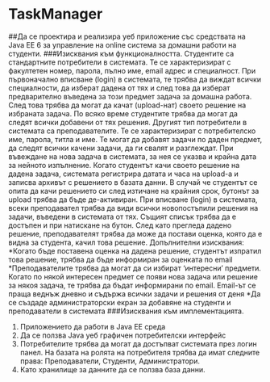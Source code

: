 # TaskManager
##Да се проектира и реализира уеб приложение със средствата на Java EE 6 за управление на online система за домашни работи на студенти.
###Изисквания към функционалността.
Студентите са стандартните потребители в системата. Те се характеризират с факултетен номер, парола, пълно име, email адрес и специалност. 
При първоначално вписване (login) в системата, те трябва да виждат всички специалности, да изберат дадена от тях и след това да изберат предварително въведена за този предмет задача за домашна работа.
 След това трябва да могат да качат (upload-нат) своето решение на избраната задача. По всяко време студентите трябва да могат да следят всички добавени от тях решения.
Другият тип потребители в системата са преподавателите. Те се характеризират с потребителско име, парола, титла и име. Те могат да добавят задачи по даден предмет, да следят всички качени задачи, да ги свалят и разглеждат.
 При въвеждане на нова задача в системата, за нея се указва и крайна дата за нейното изпълнение.
Когато студентът качи своето решение на дадена задача, системата регистрира датата и часа на upload-а и записва архивът с решението в базата данни.
 В случай че студентът се опита да качи решението си след изтичане на крайния срок, бутонът за upload трябва да бъде де-активиран.
При вписване (login) в системата, всеки преподавател трябва да види всички новопостъпили решения на задачи, въведени в системата от тях. 
Същият списък трябва да е достъпен и при натискане на бутон. След като прегледа дадено решение, преподавателят трябва да може да постави оценка, която да е видна за студента, качил това решение.
Допълнителни изисквания:
*Когато бъде поставена оценка на дадена решение, студентът изпратил това решение, трябва да бъде информиран за оценката по email
*Преподавателите трябва да могат да си избират ‘интересни’ предмети. Когато по някой интересен предмет се появи нова задача или решение за някоя задача, те
трябва да бъдат информирани по email. Email-ът се праща веднъж дневно и съдържа всички задачи и решения от деня
*Да се създаде администраторски екран за добавяне на студенти и преподаватели в системата
###Изисквания към имплементацията.
1. Приложението да работи в Java EE среда
2. Да се ползва Java уеб графичен потребителски интерфейс
3. Потребителите трябва да могат да достъпват системата през логин панел. На базата на ролята на потребителя трябва да имат следните права: Преподаватели, Студенти, Администратори.
4. Като хранилище за данните да се ползва база данни.
